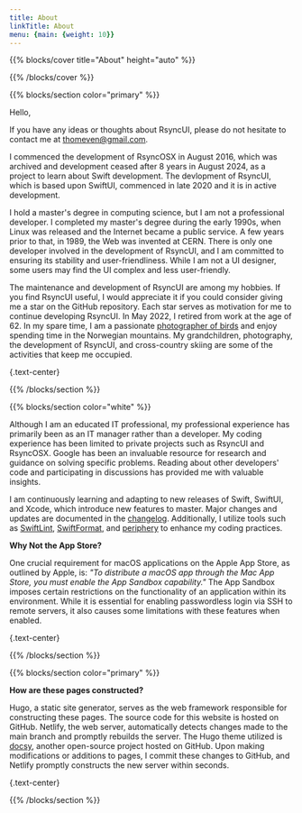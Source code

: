 ```yaml
---
title: About
linkTitle: About
menu: {main: {weight: 10}}
---
```


{{% blocks/cover title="About" height="auto" %}}

{{% /blocks/cover %}}

{{% blocks/section color="primary" %}}

Hello,

If you have any ideas or thoughts about RsyncUI, please do not hesitate to contact me at thomeven@gmail.com.

I commenced the development of RsyncOSX in August 2016, which was archived and development ceased after 8 years in August 2024, as a project to learn about Swift development. The devlopment of RsyncUI, which is based upon SwiftUI, commenced in late 2020 and it is in active development.

I hold a master's degree in computing science, but I am not a professional developer. I completed my master's degree during the early 1990s, when Linux was released and the Internet became a public service. A few years prior to that, in 1989, the Web was invented at CERN. There is only one developer involved in the development of RsyncUI, and I am committed to ensuring its stability and user-friendliness. While I am not a UI designer, some users may find the UI complex and less user-friendly.

The maintenance and development of RsyncUI are among my hobbies. If you find RsyncUI useful, I would appreciate it if you could consider giving me a star on the GitHub repository. Each star serves as motivation for me to continue developing RsyncUI. In May 2022, I retired from work at the age of 62. In my spare time, I am a passionate [photographer of birds](https://photosbythomas.netlify.app) and enjoy spending time in the Norwegian mountains. My grandchildren, photography, the development of RsyncUI, and cross-country skiing are some of the activities that keep me occupied.

{.text-center}

{{% /blocks/section %}}

{{% blocks/section color="white" %}}

Although I am an educated IT professional, my professional experience has primarily been as an IT manager rather than a developer.
My coding experience has been limited to private projects such as RsyncUI and RsyncOSX. Google has been an invaluable resource for research and guidance on solving specific problems. Reading about other developers' code and participating in discussions has provided me with valuable insights.

I am continuously learning and adapting to new releases of Swift, SwiftUI, and Xcode, which introduce new features to master. Major changes and updates are documented in the [changelog](/blog/). Additionally, I utilize tools such as [SwiftLint](https://github.com/realm/SwiftLint), [SwiftFormat](https://github.com/nicklockwood/SwiftFormat), and [periphery](https://github.com/peripheryapp/periphery) to enhance my coding practices.

**Why Not the App Store?**

One crucial requirement for macOS applications on the Apple App Store, as outlined by Apple, is:
*"To distribute a macOS app through the Mac App Store, you must enable the App Sandbox capability."*
The App Sandbox imposes certain restrictions on the functionality of an application within its environment. While it is essential for enabling passwordless login via SSH to remote servers, it also causes some limitations with these features when enabled.

{.text-center}

{{% /blocks/section %}}

{{% blocks/section color="primary" %}}

**How are these pages constructed?**

Hugo, a static site generator, serves as the web framework responsible for constructing these pages. The source code for this website is hosted on GitHub.
Netlify, the web server, automatically detects changes made to the main branch and promptly rebuilds the server.
The Hugo theme utilized is [docsy](https://github.com/google/docsy), another open-source project hosted on GitHub.
Upon making modifications or additions to pages, I commit these changes to GitHub, and Netlify promptly constructs the new server within seconds.

{.text-center}

{{% /blocks/section %}}
